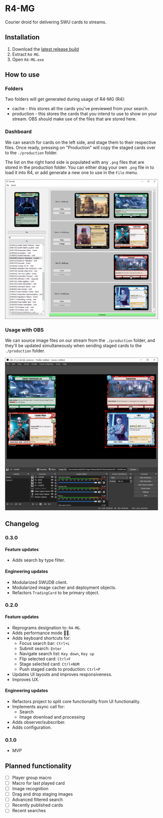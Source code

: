 # R4-MG
Courier droid for delivering SWU cards to streams.

## Installation
1. Download the [latest release build](https://github.com/hdchan/R4-MG/releases)
2. Extract `R4-MG`.
3. Open `R4-MG.exe`

## How to use

### Folders
Two folders will get generated during usage of R4-MG (R4):
- cache - this stores all the cards you've previewed from your search.
- production - this stores the cards that you intend to use to show on your stream. OBS should make use of the files that are stored here.

### Dashboard

We can search for cards on the left side, and stage them to their respective files. Once ready, pressing on "Production" will copy the staged cards over to the `./production` folder.

The list on the right hand side is populated with any `.png` files that are stored in the production folder. You can either drag your own `.png` file in to load it into R4, or add generate a new one to use in the `File` menu.

![Dashboard](./resources/dashboard.png)

### Usage with OBS

We can source image files on our stream from the `./production` folder, and they'll be updated simultaneously when sending staged cards to the `./production` folder.

![OBS](./resources/obs.png)


## Changelog

### 0.3.0

#### Feature updates
- Adds search by type filter.

#### Engineering updates
- Modularized SWUDB client.
- Modularized image cacher and deployment objects.
- Refactors `TradingCard` to be primary object.

### 0.2.0

#### Feature updates
- Reprograms designation to: `R4-MG`.
- Adds performance mode 🚗💨.
- Adds keyboard shortcuts for:
  -  Focus search bar: `Ctrl+L`
  -  Submit search: `Enter`
  -  Navigate search list: `Key down`, `Key up`
  -  Flip selected card: `Ctrl+F`
  -  Stage selected card: `Ctrl+NUM`
  -  Push staged cards to production: `Ctrl+P`
- Updates UI layouts and improves responsiveness.
- Improves UX.

#### Engineering updates
- Refactors project to split core functionality from UI functionality.
- Implements async call for:
  - Search
  - Image download and processing
- Adds observer/subscriber.
- Adds configuration.

### 0.1.0
- MVP

## Planned functionality
- [ ] Player group macro
- [ ] Macro for last played card
- [ ] Image recognition
- [ ] Drag and drop staging images
- [ ] Advanced filtered search
- [ ] Recently published cards
- [ ] Recent searches